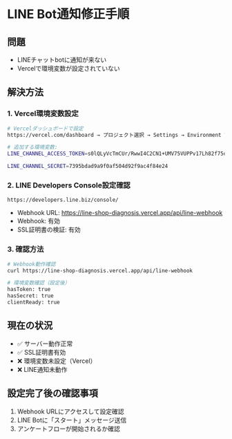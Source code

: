 # LINE Bot通知修正手順

## 問題
- LINEチャットbotに通知が来ない
- Vercelで環境変数が設定されていない

## 解決方法

### 1. Vercel環境変数設定
```bash
# Vercelダッシュボードで設定
https://vercel.com/dashboard → プロジェクト選択 → Settings → Environment Variables

# 追加する環境変数:
LINE_CHANNEL_ACCESS_TOKEN=s0lQLyVcTmCUr/RwwI4C2CN1+UMV75VUPPv17Lh82f75onA/JyVqLCQ5qIvwgIvnXG2z7ciDLo2bFu687OZm598s6I6hnYX7mFkOU/CSZlSyraGpB/GkcGsBuf1aahbJAFo8pokH24ADKVCCOPpEfAdB04t89/1O/w1cDnyilFU=

LINE_CHANNEL_SECRET=7395bdad9a9f0af504d92f9ac4f84e24
```

### 2. LINE Developers Console設定確認
```
https://developers.line.biz/console/
```
- Webhook URL: https://line-shop-diagnosis.vercel.app/api/line-webhook
- Webhook: 有効
- SSL証明書の検証: 有効

### 3. 確認方法
```bash
# Webhook動作確認
curl https://line-shop-diagnosis.vercel.app/api/line-webhook

# 環境変数確認（設定後）
hasToken: true
hasSecret: true
clientReady: true
```

## 現在の状況
- ✅ サーバー動作正常
- ✅ SSL証明書有効
- ❌ 環境変数未設定（Vercel）
- ❌ LINE通知未動作

## 設定完了後の確認事項
1. Webhook URLにアクセスして設定確認
2. LINE Botに「スタート」メッセージ送信
3. アンケートフローが開始されるか確認